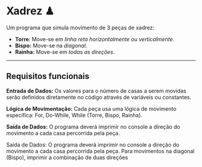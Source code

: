 <h1>Xadrez ♟ </h1>
<p>Um programa que simula movimento de 3 peças de xadrez: </p>
<ul>
  <li>
      <b>Torre</b>: Move-se em <i>linha reta horizontalmente ou verticalmente</i>.
  </li>
  
  <li>
      <b>Bispo:</b> Move-se na <i>diagonal</i>. 
  </li>
  
  <li>
      <b>Rainha:</b> Move-se em <i>todas as direções</i>.  
  </li>
</ul>
<hr>
<h2>Requisitos funcionais</h2>
<p><b>Entrada de Dados:</b> Os valores para o número de casas a serem movidas serão definidos diretamente no código através de variáveis ou constantes.</p>
<p><b>Lógica de Movimentação:</b> Cada peça usa uma lógica de movimento específica: For, Do-While, While (Torre, Bispo, Rainha).</p>
<p><b>Saída de Dados:</b> O programa deverá imprimir no console a direção do movimento a cada casa percorrida pela peça.</p>
Saída de Dados: O programa deverá imprimir no console a direção do movimento a cada casa percorrida pela peça. Para movimentos na diagonal (Bispo), imprimir a combinação de duas direções
  
</ul>
